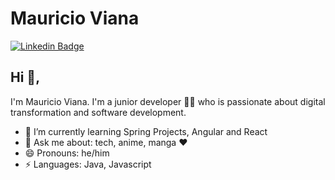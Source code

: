 # Mauricio Viana
[![Linkedin Badge](https://img.shields.io/badge/-mauricio--viana-blue?style=flat-square&logo=Linkedin&logoColor=white&link=https://www.linkedin.com/in/mauricio-viana/)](https://www.linkedin.com/in/mauricio-viana/)

## Hi 👋, 
I'm Mauricio Viana. I'm a junior developer 👨‍💻 who is passionate about digital transformation and software development. 

- 🌱 I’m currently learning Spring Projects, Angular and React
- 💬 Ask me about: tech, anime, manga :heart:
- 😄 Pronouns: he/him
-  ⚡ Languages: Java, Javascript

<!--
**mauricio-viana/mauricio-viana** is a ✨ _special_ ✨ repository because its `README.md` (this file) appears on your GitHub profile.

Here are some ideas to get you started:

- 🔭 I’m currently working on ...
- 🌱 I’m currently learning ...
- 👯 I’m looking to collaborate on ...
- 🤔 I’m looking for help with ...
- 💬 Ask me about ...
- 📫 How to reach me: ...
- 😄 Pronouns: ...
- ⚡ Fun fact: ...
-->
